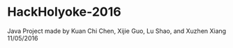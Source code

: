 # HackHolyoke-2016
Java Project made by Kuan Chi Chen, Xijie Guo, Lu Shao, and Xuzhen Xiang
11/05/2016 
